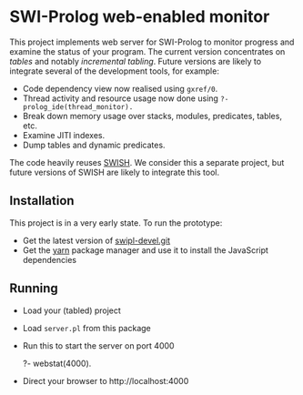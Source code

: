 # SWI-Prolog web-enabled monitor

This project implements web server for   SWI-Prolog  to monitor progress
and examine the status of your program. The current version concentrates
on _tables_ and  notably  _incremental   tabling_.  Future  versions are
likely to integrate several of the development tools, for example:

  - Code dependency view now realised using `gxref/0`.
  - Thread activity and resource usage now done using
    `?- prolog_ide(thread_monitor).`
  - Break down memory usage over stacks, modules, predicates,
    tables, etc.
  - Examine JITI indexes.
  - Dump tables and dynamic predicates.

The  code  heavily  reuses    [SWISH](https://swish.swi-prolog.org).  We
consider this a separate  project,  but   future  versions  of SWISH are
likely to integrate this tool.

## Installation

This project is in a very early state.  To run the prototype:

  - Get the latest version of
    [swipl-devel.git](https://github.com/SWI-Prolog/swipl-devel.git)
  - Get the [yarn](https://yarnpkg.com) package manager and use it
    to install the JavaScript dependencies

## Running

  - Load your (tabled) project
  - Load `server.pl` from this package
  - Run this to start the server on port 4000

	?- webstat(4000).

  - Direct your browser to http://localhost:4000
